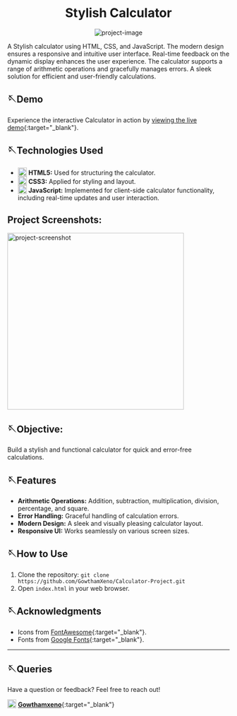 <h1 align="center" id="title">Stylish Calculator</h1>

<p align="center"><img src="https://socialify.git.ci/GowthamXeno/Calculator-Project/image?font=Raleway&logo=https%3A%2F%2Ficons.veryicon.com%2Fpng%2Fo%2Fmiscellaneous%2Falan-ui%2Fios-calculator-2.png&name=1&owner=1&theme=Light" alt="project-image"></p>

<p id="description">A Stylish calculator using HTML, CSS, and JavaScript. The modern design ensures a responsive and intuitive user interface. Real-time feedback on the dynamic display enhances the user experience. The calculator supports a range of arithmetic operations and gracefully manages errors. A sleek solution for efficient and user-friendly calculations.</p>

## 🪡Demo
Experience the interactive Calculator in action by [viewing the live demo]( https://gowthamxeno.github.io/Calculator-Project/){:target="_blank"}.


## 🪡Technologies Used

- <img src="https://i.imgur.com/w6YVQoP.png" alt="html" width="20" style="vertical-align: text-bottom;"> **HTML5:** Used for structuring the calculator.
- <img src="https://i.imgur.com/TSNVLC2.png" alt="css" width="20" style="vertical-align: text-bottom;"> **CSS3:** Applied for styling and layout.
- <img src="https://i.imgur.com/f5Gx5wf.png" alt="javascript" width="20" style="vertical-align: text-bottom;"> **JavaScript:** Implemented for client-side calculator functionality, including real-time updates and user interaction.





<h2>Project Screenshots:</h2>


<img src="https://i.imgur.com/BJABBjI.jpg" alt="project-screenshot" height="400/">


## 🪡Objective:

Build a stylish and functional calculator for quick and error-free calculations.

## 🪡Features

- **Arithmetic Operations:** Addition, subtraction, multiplication, division, percentage, and square.
- **Error Handling:** Graceful handling of calculation errors.
- **Modern Design:** A sleek and visually pleasing calculator layout.
- **Responsive UI:** Works seamlessly on various screen sizes.



## 🪡How to Use

1. Clone the repository: `git clone https://github.com/GowthamXeno/Calculator-Project.git`
2. Open `index.html` in your web browser.


## 🪡Acknowledgments

- Icons from [FontAwesome](https://fontawesome.com/){:target="_blank"}.
- Fonts from [Google Fonts](https://fonts.google.com/){:target="_blank"}.

---


## 🪡Queries

Have a question or feedback? Feel free to reach out!

<!-- Instagram Image and Link on the Same Line -->
<img src="https://i.imgur.com/Jr9E7c9.png" alt="Your Instagram Image" height="20" style="vertical-align: text-bottom;"> [**Gowthamxeno**](https://www.instagram.com/gowthamxeno/){:target="_blank"}

